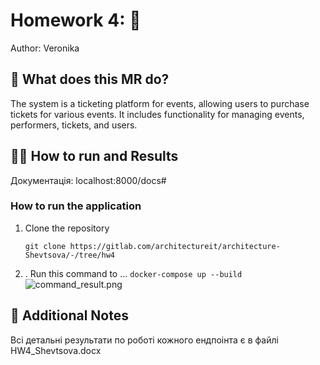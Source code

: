 # Homework 4: 🐳 

Author: Veronika

## 📝 What does this MR do?

The system is a ticketing platform for events, allowing users to purchase tickets for various events. It includes functionality for managing events, performers, tickets, and users.

## 🏃‍♂️ How to run and Results

Документація: localhost:8000/docs#

### How to run the application


1. Clone the repository

   `git clone https://gitlab.com/architectureit/architecture-Shevtsova/-/tree/hw4`

2. . Run this command to ...
   `docker-compose up --build`
   ![command_result.png](https://gitlab.com/architectureit/architecture-Shevtsova/-/blob/hw4/2.png)

## 🎀 Additional Notes

Всі детальні результати по роботі кожного ендпоінта є в файлі HW4_Shevtsova.docx
